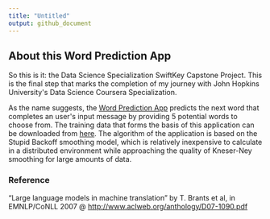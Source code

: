 ```yaml
---
title: "Untitled"
output: github_document
---
```


## About this Word Prediction App

So this is it: the Data Science Specialization SwiftKey Capstone Project. This is the final step that marks the completion of my journey with John Hopkins University's Data Science Coursera Specialization.   

As the name suggests, the [Word Prediction App](https://kenlam.shinyapps.io/capstone_project/) predicts the next word that completes an user's input message by providing 5 potential words to choose from. The training data that forms the basis of this application can be downloaded from [here](https://d396qusza40orc.cloudfront.net/dsscapstone/dataset/Coursera-SwiftKey.zip). The algorithm of the application is based on the Stupid Backoff smoothing model, which is relatively inexpensive to calculate in a distributed environment while approaching the quality of Kneser-Ney smoothing for large amounts of data.


### Reference
“Large language models in machine translation” by T. Brants et al, in EMNLP/CoNLL 2007 @ http://www.aclweb.org/anthology/D07-1090.pdf




